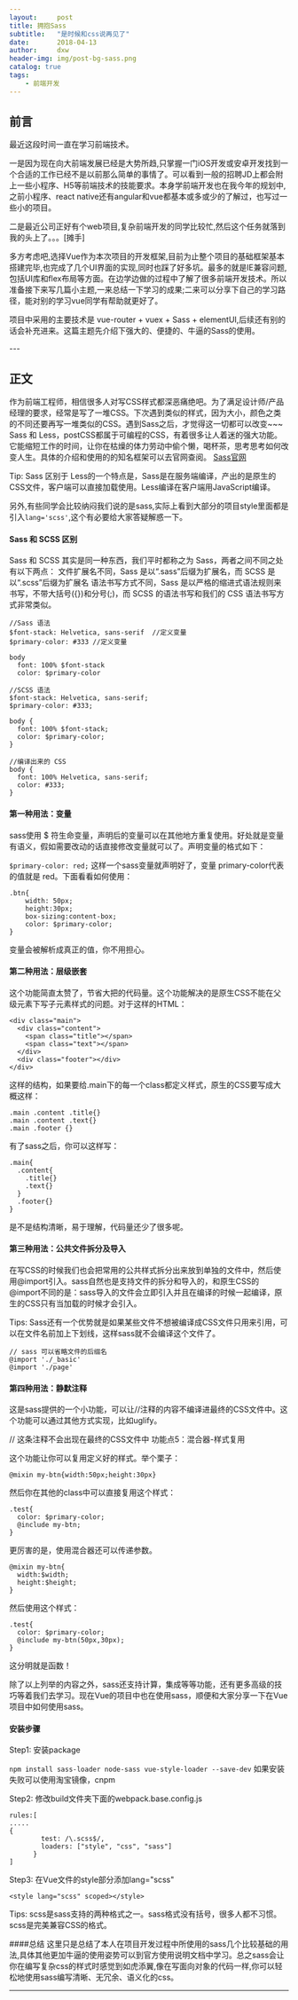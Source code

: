```yaml
---
layout:     post
title: 拥抱Sass
subtitle:   "是时候和css说再见了"
date:       2018-04-13
author:     dxw
header-img: img/post-bg-sass.png
catalog: true
tags:
    - 前端开发
---
```



## 前言

最近这段时间一直在学习前端技术。

一是因为现在向大前端发展已经是大势所趋,只掌握一门iOS开发或安卓开发找到一个合适的工作已经不是以前那么简单的事情了。可以看到一般的招聘JD上都会附上一些小程序、H5等前端技术的技能要求。本身学前端开发也在我今年的规划中,之前小程序、react native还有angular和vue都基本或多或少的了解过，也写过一些小的项目。

二是最近公司正好有个web项目,复杂前端开发的同学比较忙,然后这个任务就落到我的头上了。。。[摊手]

多方考虑吧,选择Vue作为本次项目的开发框架,目前为止整个项目的基础框架基本搭建完毕,也完成了几个UI界面的实现,同时也踩了好多坑。最多的就是IE兼容问题,包括UI库和flex布局等方面。在边学边做的过程中了解了很多前端开发技术。所以准备接下来写几篇小主题,一来总结一下学习的成果;二来可以分享下自己的学习路径，能对别的学习vue同学有帮助就更好了。

项目中采用的主要技术是 vue-router + vuex + Sass + elementUI,后续还有别的话会补充进来。这篇主题先介绍下强大的、便捷的、牛逼的Sass的使用。



<p id = "build"></p>
---

## 正文

作为前端工程师，相信很多人对写CSS样式都深恶痛绝吧。为了满足设计师/产品经理的要求，经常是写了一堆CSS。下次遇到类似的样式，因为大小，颜色之类的不同还要再写一堆类似的CSS。遇到Sass之后，才觉得这一切都可以改变~~~
Sass 和 Less，postCSS都属于可编程的CSS，有着很多让人着迷的强大功能。它能缩短工作的时间，让你在枯燥的体力劳动中偷个懒，喝杯茶，思考思考如何改变人生。具体的介绍和使用的的知名框架可以去官网查阅。
[Sass官网](https://www.sass.hk)  


Tip: Sass 区别于 Less的一个特点是，Sass是在服务端编译，产出的是原生的CSS文件，客户端可以直接加载使用。Less编译在客户端用JavaScript编译。

另外,有些同学会比较纳闷我们说的是sass,实际上看到大部分的项目style里面都是引入`lang='scss'`,这个有必要给大家答疑解惑一下。

#### Sass 和 SCSS 区别

Sass 和 SCSS 其实是同一种东西，我们平时都称之为 Sass，两者之间不同之处有以下两点：
文件扩展名不同，Sass 是以“.sass”后缀为扩展名，而 SCSS 是以“.scss”后缀为扩展名
语法书写方式不同，Sass 是以严格的缩进式语法规则来书写，不带大括号({})和分号(;)，而 SCSS 的语法书写和我们的 CSS 语法书写方式非常类似。

```
//Sass 语法
$font-stack: Helvetica, sans-serif  //定义变量
$primary-color: #333 //定义变量

body
  font: 100% $font-stack
  color: $primary-color
  
//SCSS 语法
$font-stack: Helvetica, sans-serif;
$primary-color: #333;

body {
  font: 100% $font-stack;
  color: $primary-color;
}

//编译出来的 CSS
body {
  font: 100% Helvetica, sans-serif;
  color: #333;
}
```

#### 第一种用法：变量

sass使用 $ 符生命变量，声明后的变量可以在其他地方重复使用。好处就是变量有语义，假如需要改动的话直接修改变量就可以了。声明变量的格式如下：

`$primary-color: red;`
这样一个sass变量就声明好了，变量 primary-color代表的值就是 red。下面看看如何使用：

```
.btn{
    width: 50px;
    height:30px;
    box-sizing:content-box;
    color: $primary-color;
}
```
变量会被解析成真正的值，你不用担心。

#### 第二种用法：层级嵌套

这个功能简直太赞了，节省大把的代码量。这个功能解决的是原生CSS不能在父级元素下写子元素样式的问题。对于这样的HTML：

```
<div class="main">
  <div class="content">
    <span class="title"></span>
    <span class="text"></span>
  </div>
  <div class="footer"></div>
</div>
```
这样的结构，如果要给.main下的每一个class都定义样式，原生的CSS要写成大概这样：

```
.main .content .title{}
.main .content .text{}
.main .footer {}
```
有了sass之后，你可以这样写：

```
.main{
  .content{
    .title{}
    .text{}
  }
  .footer{}
}
```
是不是结构清晰，易于理解，代码量还少了很多呢。

#### 第三种用法：公共文件拆分及导入

在写CSS的时候我们也会把常用的公共样式拆分出来放到单独的文件中，然后使用@import引入。sass自然也是支持文件的拆分和导入的，和原生CSS的@import不同的是：sass导入的文件会立即引入并且在编译的时候一起编译，原生的CSS只有当加载的时候才会引入。

Tips: Sass还有一个优势就是如果某些文件不想被编译成CSS文件只用来引用，可以在文件名前加上下划线，这样sass就不会编译这个文件了。
```
// sass 可以省略文件的后缀名
@import './_basic'
@import './page'
```
#### 第四种用法：静默注释

这是sass提供的一个小功能，可以让//注释的内容不编译进最终的CSS文件中。这个功能可以通过其他方式实现，比如uglify。

// 这条注释不会出现在最终的CSS文件中
功能点5：混合器-样式复用

这个功能让你可以复用定义好的样式。举个栗子：
```
@mixin my-btn{width:50px;height:30px}
```
然后你在其他的class中可以直接复用这个样式：

```
.test{
  color: $primary-color;
  @include my-btn;
}
```
更厉害的是，使用混合器还可以传递参数。

```
@mixin my-btn{
  width:$width;
  height:$height;
}
```
然后使用这个样式：

```
.test{
  color: $primary-color;
  @include my-btn(50px,30px);
}
```
这分明就是函数！

除了以上列举的内容之外，sass还支持计算，集成等等功能，还有更多高级的技巧等着我们去学习。现在Vue的项目中也在使用sass，顺便和大家分享一下在Vue项目中如何使用sass。

#### 安装步骤
Step1: 安装package

`npm install sass-loader node-sass vue-style-loader --save-dev`
如果安装失败可以使用淘宝镜像，cnpm

Step2: 修改build文件夹下面的webpack.base.config.js

```
rules:[
.....
{  
        test: /\.scss$/,
        loaders: ["style", "css", "sass"]
      }
]
```
Step3: 在Vue文件的style部分添加lang="scss"

```
<style lang="scss" scoped></style>
```
Tips: scss是sass支持的两种格式之一。sass格式没有括号，很多人都不习惯。scss是完美兼容CSS的格式。

####总结
这里只是总结了本人在项目开发过程中所使用的sass几个比较基础的用法,具体其他更加牛逼的使用姿势可以到官方使用说明文档中学习。总之sass会让你在编写复杂css的样式时感觉到如虎添翼,像在写面向对象的代码一样,你可以轻松地使用sass编写清晰、无冗余、语义化的css。



---




